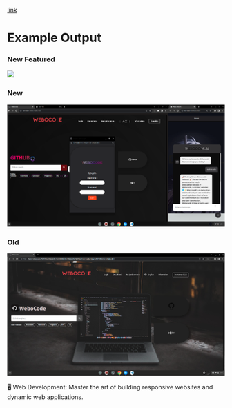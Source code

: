 [link](https://ragnvindr08.github.io/webocode.com/)

<html>
</html>
<body>
  <h1>Example Output</h1>
<h3>New Featured</h3>
<img src="[https://raw.githubusercontent.com/ragnvindr08/webocode/main/Screenshot%202024-01-24%205.51.21%20AM.png](https://raw.githubusercontent.com/ragnvindr08/webocode.com/main/Screenshot%202024-02-03%205.35.30%20AM.png)">
<h3>New</h3>
<img src="https://raw.githubusercontent.com/ragnvindr08/webocode/main/Screenshot%202024-01-24%205.51.21%20AM.png">
<h3>Old</h3>
  <img src="https://github.com/ragnvindr08/webocode/blob/main/Screenshot%202023-12-19%204.41.27%20AM.png?raw=true)https://github.com/ragnvindr08/webocode/blob/main/Screenshot%202023-12-19%204.41.27%20AM.png?raw=true">
  <p>🖥️ Web Development: Master the art of building responsive websites and dynamic web applications.</p>
    </body>
</html>

